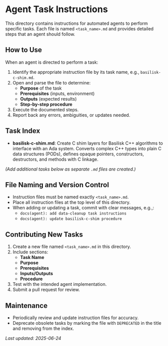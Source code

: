 # Agent Task Instructions

This directory contains instructions for automated agents to perform specific tasks. Each file is named `<task_name>.md` and provides detailed steps that an agent should follow.

## How to Use

When an agent is directed to perform a task:

1. Identify the appropriate instruction file by its task name, e.g., `basilisk-c-shim.md`.
2. Open and parse the file to determine:
   - **Purpose** of the task
   - **Prerequisites** (inputs, environment)
   - **Outputs** (expected results)
   - **Step-by-step procedure**
3. Execute the documented steps.
4. Report back any errors, ambiguities, or updates needed.

## Task Index

- **basilisk-c-shim.md**: Create C shim layers for Basilisk C++ algorithms to interface with an Ada system. Converts complex C++ types into plain C data structures (PODs), defines opaque pointers, constructors, destructors, and methods with C linkage.

*(Add additional tasks below as separate `.md` files are created.)*

## File Naming and Version Control

- Instruction files must be named exactly `<task_name>.md`.
- Place all instruction files at the top level of this directory.
- When adding or updating a task, commit with clear messages, e.g.,:
  - `docs(agent): add data-cleanup task instructions`
  - `docs(agent): update basilisk-c-shim procedure`

## Contributing New Tasks

1. Create a new file named `<task_name>.md` in this directory.
2. Include sections:
   - **Task Name**
   - **Purpose**
   - **Prerequisites**
   - **Inputs/Outputs**
   - **Procedure**
3. Test with the intended agent implementation.
4. Submit a pull request for review.

## Maintenance

- Periodically review and update instruction files for accuracy.
- Deprecate obsolete tasks by marking the file with `DEPRECATED` in the title and removing from the index.

_Last updated: 2025-06-24_

